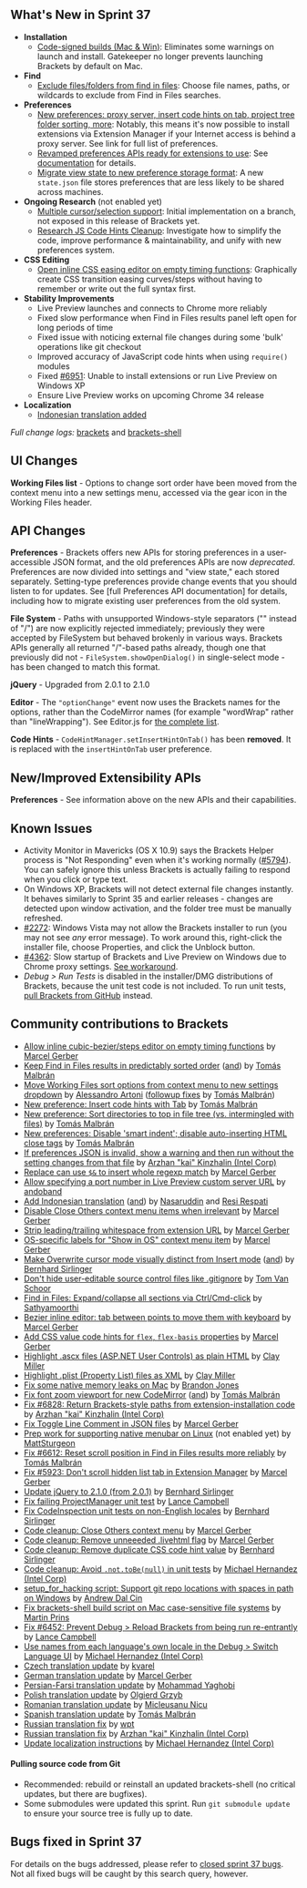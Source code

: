 What's New in Sprint 37
-----------------------
* **Installation**
    * [Code-signed builds (Mac & Win)](https://trello.com/c/g5ZY1lKY/1131-code-signing-on-win-and-mac): Eliminates some warnings on launch and install. Gatekeeper no longer prevents launching Brackets by default on Mac.
* **Find**
    * [Exclude files/folders from find in files](https://trello.com/c/7Svh6B4Z/1085-exclude-files-folders-from-an-individual-find-in-files-operation): Choose file names, paths, or wildcards to exclude from Find in Files searches.
* **Preferences**
    * [New preferences: proxy server, insert code hints on tab, project tree folder sorting, more](https://github.com/brackets-cont/brackets/wiki/How-to-Use-Brackets#preferences): Notably, this means it's now possible to install extensions via Extension Manager if your Internet access is behind a proxy server. See link for full list of preferences.
    * [Revamped preferences APIs ready for extensions to use](https://github.com/brackets-cont/brackets/pull/6715): See [documentation](https://github.com/brackets-cont/brackets/wiki/How-to-write-extensions#wiki-working-with-preferences) for details.
    * [Migrate view state to new preference storage format](https://trello.com/c/IuFGyICH/1155-preferences-view-state-migration): A new `state.json` file stores preferences that are less likely to be shared across machines.
* **Ongoing Research** (not enabled yet)
    * [Multiple cursor/selection support](https://trello.com/c/urTCdTZj/1156-multiple-cursors-initial-implementation-on-branch): Initial implementation on a branch, not exposed in this release of Brackets yet.
    * [Research JS Code Hints Cleanup](https://trello.com/c/heHZlATB/1158-research-js-code-hints-cleanup): Investigate how to simplify the code, improve performance & maintainability, and unify with new preferences system.
* **CSS Editing**
    * [Open inline CSS easing editor on empty timing functions](https://github.com/brackets-cont/brackets/pull/6922): Graphically create CSS transition easing curves/steps without having to remember or write out the full syntax first.
* **Stability Improvements**
    * Live Preview launches and connects to Chrome more reliably
    * Fixed slow performance when Find in Files results panel left open for long periods of time
    * Fixed issue with noticing external file changes during some 'bulk' operations like git checkout
    * Improved accuracy of JavaScript code hints when using `require()` modules
    * Fixed [#6951](https://github.com/brackets-cont/brackets/issues/6951): Unable to install extensions or run Live Preview on Windows XP
    * Ensure Live Preview works on upcoming Chrome 34 release
* **Localization**
    * [Indonesian translation added](https://github.com/brackets-cont/brackets/pull/6812)

_Full change logs:_ [brackets](https://github.com/brackets-cont/brackets/compare/sprint-36...sprint-37#commits_bucket) and [brackets-shell](https://github.com/brackets-cont/brackets-shell/compare/sprint-36...sprint-37#commits_bucket)


UI Changes
----------
**Working Files list** - Options to change sort order have been moved from the context menu into a new settings menu, accessed via the gear icon in the Working Files header.

API Changes
-----------
**Preferences** - Brackets offers new APIs for storing preferences in a user-accessible JSON format, and the old preferences APIs are now _deprecated_. Preferences are now divided into settings and "view state," each stored separately. Setting-type preferences provide change events that you should listen to for updates. See [full Preferences API documentation] for details, including how to migrate existing user preferences from the old system.

**File System** - Paths with unsupported Windows-style separators ("\" instead of "/") are now explicitly rejected immediately; previously they were accepted by FileSystem but behaved brokenly in various ways. Brackets APIs generally all returned "/"-based paths already, though one that previously did not - `FileSystem.showOpenDialog()` in single-select mode - has been changed to match this format.

**jQuery** - Upgraded from 2.0.1 to 2.1.0

**Editor** - The `"optionChange"` event now uses the Brackets names for the options, rather than the CodeMirror names (for example "wordWrap" rather than "lineWrapping"). See Editor.js for [the complete list](https://github.com/brackets-cont/brackets/blob/master/src/editor/Editor.js#L79).

**Code Hints** - `CodeHintManager.setInsertHintOnTab()` has been **removed**. It is replaced with the `insertHintOnTab` user preference.


New/Improved Extensibility APIs
-------------------------------
**Preferences** - See information above on the new APIs and their capabilities.


Known Issues
------------
* Activity Monitor in Mavericks (OS X 10.9) says the Brackets Helper process is "Not Responding" even when it's working normally ([#5794](https://github.com/brackets-cont/brackets/issues/5794)). You can safely ignore this unless Brackets is actually failing to respond when you click or type text.
* On Windows XP, Brackets will not detect external file changes instantly. It behaves similarly to Sprint 35 and earlier releases - changes are detected upon window activation, and the folder tree must be manually refreshed.
* [#2272](https://github.com/brackets-cont/brackets/issues/2272): Windows Vista may not allow the Brackets installer to run (you may not see _any_ error message). To work around this, right-click the installer file, choose Properties, and click the Unblock button.
* [#4362](https://github.com/brackets-cont/brackets/issues/4362): Slow startup of Brackets and Live Preview on Windows due to Chrome proxy settings. [See workaround](https://support.google.com/chrome/answer/106010?hl=en).
* _Debug > Run Tests_ is disabled in the installer/DMG distributions of Brackets, because the unit test code is not included. To run unit tests, [pull Brackets from GitHub](https://github.com/brackets-cont/brackets/wiki/How-to-Hack-on-Brackets#wiki-getcode) instead.


Community contributions to Brackets
-----------------------------------
* [Allow inline cubic-bezier/steps editor on empty timing functions](https://github.com/brackets-cont/brackets/pull/6922) by [Marcel Gerber](https://github.com/SAPlayer)
* [Keep Find in Files results in predictably sorted order](https://github.com/brackets-cont/brackets/pull/6585) ([and](https://github.com/brackets-cont/brackets/pull/7067)) by [Tomás Malbrán](https://github.com/TomMalbran)
* [Move Working Files sort options from context menu to new settings dropdown](https://github.com/brackets-cont/brackets/pull/6107) by [Alessandro Artoni](https://github.com/artoale) ([followup fixes](https://github.com/brackets-cont/brackets/pull/7085) by [Tomás Malbrán](https://github.com/TomMalbran))
* [New preference: Insert code hints with Tab](https://github.com/brackets-cont/brackets/pull/6984) by [Tomás Malbrán](https://github.com/TomMalbran)
* [New preference: Sort directories to top in file tree (vs. intermingled with files)](https://github.com/brackets-cont/brackets/pull/7138) by [Tomás Malbrán](https://github.com/TomMalbran)
* [New preferences: Disable 'smart indent'; disable auto-inserting HTML close tags](https://github.com/brackets-cont/brackets/pull/6888) by [Tomás Malbrán](https://github.com/TomMalbran)
* [If preferences JSON is invalid, show a warning and then run without the setting changes from that file](https://github.com/brackets-cont/brackets/pull/6719) by [Arzhan "kai" Kinzhalin (Intel Corp)](https://github.com/busykai)
* [Replace can use `$&` to insert whole regexp match](https://github.com/brackets-cont/brackets/pull/5929) by [Marcel Gerber](https://github.com/SAPlayer)
* [Allow specifying a port number in Live Preview custom server URL](https://github.com/brackets-cont/brackets/pull/6815) by [andoband](https://github.com/andoband)
* [Add Indonesian translation](https://github.com/brackets-cont/brackets/pull/6812) ([and](https://github.com/brackets-cont/brackets/pull/7116)) by [Nasaruddin](https://github.com/pace-noge) and [Resi Respati](https://github.com/resir014)
* [Disable Close Others context menu items when irrelevant](https://github.com/brackets-cont/brackets/pull/6020) by [Marcel Gerber](https://github.com/SAPlayer)
* [Strip leading/trailing whitespace from extension URL](https://github.com/brackets-cont/brackets/pull/7052) by [Marcel Gerber](https://github.com/SAPlayer)
* [OS-specific labels for "Show in OS" context menu item](https://github.com/brackets-cont/brackets/pull/6982) by [Marcel Gerber](https://github.com/SAPlayer)
* [Make Overwrite cursor mode visually distinct from Insert mode](https://github.com/brackets-cont/brackets/pull/6777) ([and](https://github.com/brackets-cont/brackets/pull/6883)) by [Bernhard Sirlinger](https://github.com/WebsiteDeveloper)
* [Don't hide user-editable source control files like .gitignore](https://github.com/brackets-cont/brackets/pull/6833) by [Tom Van Schoor](https://github.com/TVScoundrel)
* [Find in Files: Expand/collapse all sections via Ctrl/Cmd-click](https://github.com/brackets-cont/brackets/pull/6640) by [Sathyamoorthi](https://github.com/sathyamoorthi)
* [Bezier inline editor: tab between points to move them with keyboard](https://github.com/brackets-cont/brackets/pull/6576) by [Marcel Gerber](https://github.com/SAPlayer)
* [Add CSS value code hints for `flex`, `flex-basis` properties](https://github.com/brackets-cont/brackets/pull/6584) by [Marcel Gerber](https://github.com/SAPlayer)
* [Highlight .ascx files (ASP.NET User Controls) as plain HTML](https://github.com/brackets-cont/brackets/pull/6914) by [Clay Miller](https://github.com/smockle)
* [Highlight .plist (Property List) files as XML](https://github.com/brackets-cont/brackets/pull/6915) by [Clay Miller](https://github.com/smockle)
* [Fix some native memory leaks on Mac](https://github.com/brackets-cont/brackets-shell/pull/414) by [Brandon Jones](https://github.com/btjones)
* [Fix font zoom viewport for new CodeMirror](https://github.com/brackets-cont/brackets/pull/7118) ([and](https://github.com/brackets-cont/brackets/pull/7120)) by [Tomás Malbrán](https://github.com/TomMalbran)
* [Fix #6828: Return Brackets-style paths from extension-installation code](https://github.com/brackets-cont/brackets/pull/6848) by [Arzhan "kai" Kinzhalin (Intel Corp)](https://github.com/busykai)
* [Fix Toggle Line Comment in JSON files](https://github.com/brackets-cont/brackets/pull/6897) by [Marcel Gerber](https://github.com/SAPlayer)
* [Prep work for supporting native menubar on Linux](https://github.com/brackets-cont/brackets-shell/pull/348) (not enabled yet) by [MattSturgeon](https://github.com/MattSturgeon)
* [Fix #6612: Reset scroll position in Find in Files results more reliably](https://github.com/brackets-cont/brackets/pull/6629) by [Tomás Malbrán](https://github.com/TomMalbran)
* [Fix #5923: Don't scroll hidden list tab in Extension Manager](https://github.com/brackets-cont/brackets/pull/6637) by [Marcel Gerber](https://github.com/SAPlayer)
* [Update jQuery to 2.1.0 (from 2.0.1)](https://github.com/brackets-cont/brackets/pull/6724) by [Bernhard Sirlinger](https://github.com/WebsiteDeveloper)
* [Fix failing ProjectManager unit test](https://github.com/brackets-cont/brackets/pull/6857) by [Lance Campbell](https://github.com/lkcampbell)
* [Fix CodeInspection unit tests on non-English locales](https://github.com/brackets-cont/brackets/pull/6731) by [Bernhard Sirlinger](https://github.com/WebsiteDeveloper)
* [Code cleanup: Close Others context menu](https://github.com/brackets-cont/brackets/pull/7038) by [Marcel Gerber](https://github.com/SAPlayer)
* [Code cleanup: Remove unneeeded .livehtml flag](https://github.com/brackets-cont/brackets/pull/6994) by [Marcel Gerber](https://github.com/SAPlayer)
* [Code cleanup: Remove duplicate CSS code hint value](https://github.com/brackets-cont/brackets/pull/6766) by [Bernhard Sirlinger](https://github.com/WebsiteDeveloper)
* [Code cleanup: Avoid `.not.toBe(null)` in unit tests](https://github.com/brackets-cont/brackets/pull/6577) by [Michael Hernandez (Intel Corp)](https://github.com/mjherna1)
* [setup_for_hacking script: Support git repo locations with spaces in path on Windows](https://github.com/brackets-cont/brackets/pull/6841) by [Andrew Dal Cin](https://github.com/adalcin)
* [Fix brackets-shell build script on Mac case-sensitive file systems](https://github.com/brackets-cont/brackets-shell/pull/410) by [Martin Prins](https://github.com/magarcia)
* [Fix #6452: Prevent Debug > Reload Brackets from being run re-entrantly](https://github.com/brackets-cont/brackets/pull/6846) by [Lance Campbell](https://github.com/lkcampbell)
* [Use names from each language's own locale in the Debug > Switch Language UI](https://github.com/brackets-cont/brackets/pull/6725) by [Michael Hernandez (Intel Corp)](https://github.com/mjherna1)
* [Czech translation update](https://github.com/brackets-cont/brackets/pull/7001) by [kvarel](https://github.com/kvarel)
* [German translation update](https://github.com/brackets-cont/brackets/pull/7177) by [Marcel Gerber](https://github.com/SAPlayer)
* [Persian-Farsi translation update](https://github.com/brackets-cont/brackets/pull/6921) by [Mohammad Yaghobi](https://github.com/mohammadyaghobi)
* [Polish translation update](https://github.com/brackets-cont/brackets/pull/6596) by [Olgierd Grzyb](https://github.com/winek)
* [Romanian translation update](https://github.com/brackets-cont/brackets/pull/6820) by [Micleusanu Nicu](https://github.com/micnic)
* [Spanish translation update](https://github.com/brackets-cont/brackets/pull/7187) by [Tomás Malbrán](https://github.com/TomMalbran)
* [Russian translation fix](https://github.com/brackets-cont/brackets/pull/6924) by [wpt](https://github.com/wpt)
* [Russian translation fix](https://github.com/brackets-cont/brackets/pull/7192) by [Arzhan "kai" Kinzhalin (Intel Corp)](https://github.com/busykai)
* [Update localization instructions](https://github.com/brackets-cont/brackets/pull/7009) by [Michael Hernandez (Intel Corp)](https://github.com/mjherna1)


#### Pulling source code from Git
* Recommended: rebuild or reinstall an updated brackets-shell (no critical updates, but there are bugfixes).
* Some submodules were updated this sprint. Run `git submodule update` to ensure your source tree is fully up to date.


Bugs fixed in Sprint 37
-----------------------
For details on the bugs addressed, please refer to [closed sprint 37 bugs](https://github.com/brackets-cont/brackets/issues?labels=&milestone=24&state=closed). Not all fixed bugs will be caught by this search query, however.
